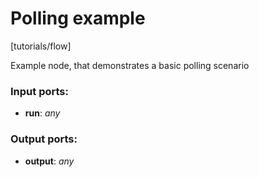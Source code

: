 # Polling example

[tutorials/flow]

Example node, that demonstrates a basic polling scenario

### Input ports:

* __run__: _any_



### Output ports:

* __output__: _any_



